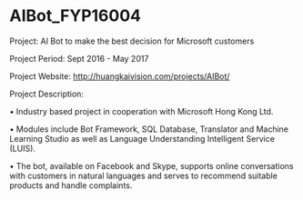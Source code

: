 # AIBot_FYP16004
Project: AI Bot to make the best decision for Microsoft customers

Project Period: Sept 2016 - May 2017

Project Website: http://huangkaivision.com/projects/AIBot/

Project Description:

• Industry based project in cooperation with Microsoft Hong Kong Ltd.

• Modules include Bot Framework, SQL Database, Translator and Machine Learning Studio as well as Language Understanding Intelligent Service (LUIS).

• The bot, available on Facebook and Skype, supports online conversations with customers in natural languages and serves to recommend suitable products and handle complaints.

